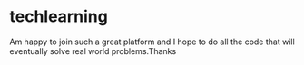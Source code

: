 # techlearning
Am happy to join such a great platform 
and I hope to do all the code that will eventually solve
 real world problems.Thanks
